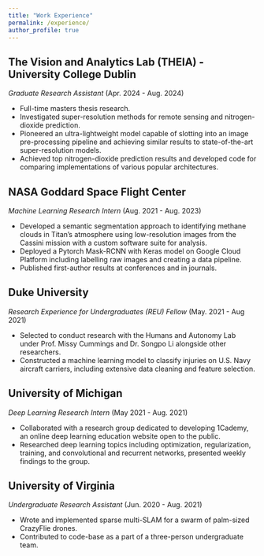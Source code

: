 ```yaml
---
title: "Work Experience"
permalink: /experience/
author_profile: true
---
```

## The Vision and Analytics Lab (THEIA) - University College Dublin
*Graduate Research Assistant* (Apr. 2024 - Aug. 2024)
* Full-time masters thesis research.
* Investigated super-resolution methods for remote sensing and nitrogen-dioxide prediction.
* Pioneered an ultra-lightweight model capable of slotting into an image pre-processing pipeline and achieving similar results to state-of-the-art super-resolution models. 
* Achieved top nitrogen-dioxide prediction results and developed code for comparing implementations of various popular architectures.

## NASA Goddard Space Flight Center
*Machine Learning Research Intern* (Aug. 2021 - Aug. 2023)
*   Developed a semantic segmentation approach to identifying methane clouds in Titan’s atmosphere using low-resolution images from the Cassini mission with a custom software suite for analysis.
*   Deployed a Pytorch Mask-RCNN with Keras model on Google Cloud Platform including labelling raw images and creating a data pipeline. 
*   Published first-author results at conferences and in journals. 

## Duke University
*Research Experience for Undergraduates (REU) Fellow* (May. 2021 - Aug 2021)
*   Selected to conduct research with the Humans and Autonomy Lab under Prof. Missy Cummings and Dr. Songpo Li alongside other researchers.
*	Constructed a machine learning model to classify injuries on U.S. Navy aircraft carriers, including extensive data cleaning and feature selection.

## University of Michigan
*Deep Learning Research Intern* (May 2021 - Aug. 2021)
*   Collaborated with a research group dedicated to developing 1Cademy, an online deep learning education website open to the public.
*	Researched deep learning topics including optimization, regularization, training, and convolutional and recurrent networks, presented weekly findings to the group. 

## University of Virginia
*Undergraduate Research Assistant* (Jun. 2020 - Aug. 2021)
*    Wrote and implemented sparse multi-SLAM for a swarm of palm-sized CrazyFlie drones.
*    Contributed to code-base as a part of a three-person undergraduate team. 